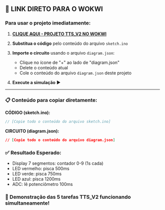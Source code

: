## 🚀 LINK DIRETO PARA O WOKWI

### Para usar o projeto imediatamente:

1. **[CLIQUE AQUI - PROJETO TTS_V2 NO WOKWI](https://wokwi.com/projects/new/arduino-uno)**

2. **Substitua o código** pelo conteúdo do arquivo `sketch.ino`

3. **Importe o circuito** usando o arquivo `diagram.json`:
   - Clique no ícone de "+" ao lado de "diagram.json"
   - Delete o conteúdo atual
   - Cole o conteúdo do arquivo `diagram.json` deste projeto

4. **Execute a simulação** ▶️

---

### 📋 Conteúdo para copiar diretamente:

**CÓDIGO (sketch.ino):**
```cpp
// [Copie todo o conteúdo do arquivo sketch.ino]
```

**CIRCUITO (diagram.json):**
```json
// [Copie todo o conteúdo do arquivo diagram.json]
```

### ✅ Resultado Esperado:
- Display 7 segmentos: contador 0-9 (1s cada)
- LED vermelho: pisca 500ms
- LED verde: pisca 750ms  
- LED azul: pisca 1200ms
- ADC: lê potenciômetro 100ms

### 🎯 Demonstração das 5 tarefas TTS_V2 funcionando simultaneamente!

